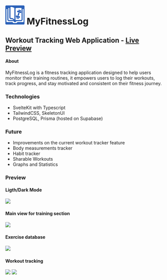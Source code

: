 # <img src="https://github.com/AlexMincu/MyFitnessLog/blob/main/static/favicon.png?raw=true" width="60px"> MyFitnessLog

## Workout Tracking Web Application - [Live Preview](https://myfitnesslog.vercel.app/)
#### About
MyFitnessLog is a fitness tracking application designed to help users monitor their training routines, it empowers users to log their workouts, track progress, and stay motivated and consistent on their fitness journey.

### Technologies
- SvelteKit with Typescript
- TailwindCSS, SkeletonUI
- PostgreSQL, Prisma (hosted on Supabase)

### Future
- Improvements on the current workout tracker feature
- Body measurements tracker
- Habit tracker
- Sharable Workouts
- Graphs and Statistics

### Preview

#### Ligth/Dark Mode
<img src="https://github.com/AlexMincu/MyFitnessLog/assets/52635649/dc696bc1-6e8c-4922-b028-034e7e7a17bc" width="400px">

#### Main view for training section
<img src="https://github.com/AlexMincu/MyFitnessLog/assets/52635649/dfa2410a-a9b1-4f63-98c5-bb64d47b34f0" width="400px">

#### Exercise database
<img src="https://github.com/AlexMincu/MyFitnessLog/assets/52635649/c420b7ce-10d5-4a2b-b808-118289aae756" width="400px">

#### Workout tracking
<img src="https://github.com/AlexMincu/MyFitnessLog/assets/52635649/2d90efca-7ccf-4d98-b70b-b171825b557a" width="400px">

<img src="https://github.com/AlexMincu/MyFitnessLog/assets/52635649/976911c0-13ce-4f96-a77f-fc0c70bbfa55" width="400px">

